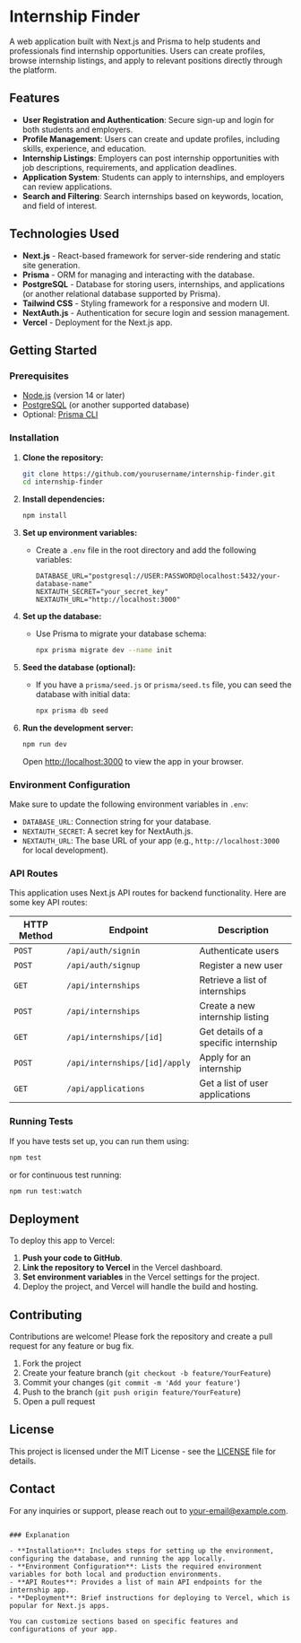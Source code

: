 
# Internship Finder

A web application built with Next.js and Prisma to help students and professionals find internship opportunities. Users can create profiles, browse internship listings, and apply to relevant positions directly through the platform.

## Features

- **User Registration and Authentication**: Secure sign-up and login for both students and employers.
- **Profile Management**: Users can create and update profiles, including skills, experience, and education.
- **Internship Listings**: Employers can post internship opportunities with job descriptions, requirements, and application deadlines.
- **Application System**: Students can apply to internships, and employers can review applications.
- **Search and Filtering**: Search internships based on keywords, location, and field of interest.

## Technologies Used

- **Next.js** - React-based framework for server-side rendering and static site generation.
- **Prisma** - ORM for managing and interacting with the database.
- **PostgreSQL** - Database for storing users, internships, and applications (or another relational database supported by Prisma).
- **Tailwind CSS** - Styling framework for a responsive and modern UI.
- **NextAuth.js** - Authentication for secure login and session management.
- **Vercel** - Deployment for the Next.js app.

## Getting Started

### Prerequisites

- [Node.js](https://nodejs.org/) (version 14 or later)
- [PostgreSQL](https://www.postgresql.org/download/) (or another supported database)
- Optional: [Prisma CLI](https://www.prisma.io/docs/getting-started/setup-prisma/start-from-scratch-prisma-migrate)

### Installation

1. **Clone the repository:**
   ```bash
   git clone https://github.com/yourusername/internship-finder.git
   cd internship-finder
   ```

2. **Install dependencies:**
   ```bash
   npm install
   ```

3. **Set up environment variables:**
   - Create a `.env` file in the root directory and add the following variables:
     ```plaintext
     DATABASE_URL="postgresql://USER:PASSWORD@localhost:5432/your-database-name"
     NEXTAUTH_SECRET="your_secret_key"
     NEXTAUTH_URL="http://localhost:3000"
     ```

4. **Set up the database:**
   - Use Prisma to migrate your database schema:
     ```bash
     npx prisma migrate dev --name init
     ```

5. **Seed the database (optional):**
   - If you have a `prisma/seed.js` or `prisma/seed.ts` file, you can seed the database with initial data:
     ```bash
     npx prisma db seed
     ```

6. **Run the development server:**
   ```bash
   npm run dev
   ```

   Open [http://localhost:3000](http://localhost:3000) to view the app in your browser.

### Environment Configuration

Make sure to update the following environment variables in `.env`:

- `DATABASE_URL`: Connection string for your database.
- `NEXTAUTH_SECRET`: A secret key for NextAuth.js.
- `NEXTAUTH_URL`: The base URL of your app (e.g., `http://localhost:3000` for local development).

### API Routes

This application uses Next.js API routes for backend functionality. Here are some key API routes:

| HTTP Method | Endpoint                  | Description                           |
|-------------|---------------------------|---------------------------------------|
| `POST`      | `/api/auth/signin`        | Authenticate users                    |
| `POST`      | `/api/auth/signup`        | Register a new user                   |
| `GET`       | `/api/internships`        | Retrieve a list of internships        |
| `POST`      | `/api/internships`        | Create a new internship listing       |
| `GET`       | `/api/internships/[id]`   | Get details of a specific internship  |
| `POST`      | `/api/internships/[id]/apply` | Apply for an internship              |
| `GET`       | `/api/applications`       | Get a list of user applications       |

### Running Tests

If you have tests set up, you can run them using:

```bash
npm test
```

or for continuous test running:

```bash
npm run test:watch
```

## Deployment

To deploy this app to Vercel:

1. **Push your code to GitHub**.
2. **Link the repository to Vercel** in the Vercel dashboard.
3. **Set environment variables** in the Vercel settings for the project.
4. Deploy the project, and Vercel will handle the build and hosting.

## Contributing

Contributions are welcome! Please fork the repository and create a pull request for any feature or bug fix.

1. Fork the project
2. Create your feature branch (`git checkout -b feature/YourFeature`)
3. Commit your changes (`git commit -m 'Add your feature'`)
4. Push to the branch (`git push origin feature/YourFeature`)
5. Open a pull request

## License

This project is licensed under the MIT License - see the [LICENSE](LICENSE) file for details.

## Contact

For any inquiries or support, please reach out to [your-email@example.com](mailto:your-email@example.com).

```

### Explanation

- **Installation**: Includes steps for setting up the environment, configuring the database, and running the app locally.
- **Environment Configuration**: Lists the required environment variables for both local and production environments.
- **API Routes**: Provides a list of main API endpoints for the internship app.
- **Deployment**: Brief instructions for deploying to Vercel, which is popular for Next.js apps.

You can customize sections based on specific features and configurations of your app.